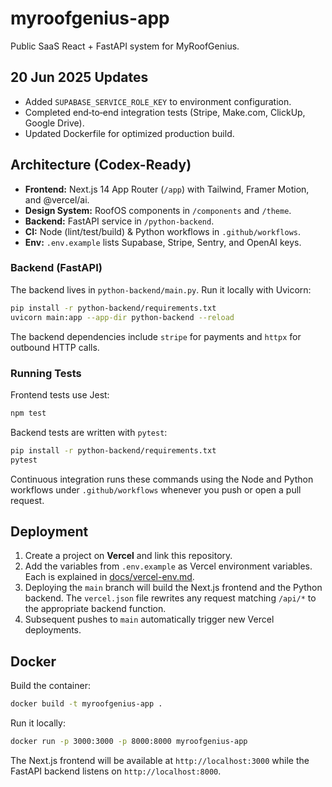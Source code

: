 # myroofgenius-app
Public SaaS React + FastAPI system for MyRoofGenius.

## 20 Jun 2025 Updates

- Added `SUPABASE_SERVICE_ROLE_KEY` to environment configuration.
- Completed end‑to‑end integration tests (Stripe, Make.com, ClickUp, Google Drive).
- Updated Dockerfile for optimized production build.

## Architecture (Codex-Ready)

- **Frontend:** Next.js 14 App Router (`/app`) with Tailwind, Framer Motion, and @vercel/ai.
- **Design System:** RoofOS components in `/components` and `/theme`.
- **Backend:** FastAPI service in `/python-backend`.
- **CI:** Node (lint/test/build) & Python workflows in `.github/workflows`.
- **Env:** `.env.example` lists Supabase, Stripe, Sentry, and OpenAI keys.


### Backend (FastAPI)
The backend lives in `python-backend/main.py`.
Run it locally with Uvicorn:
```bash
pip install -r python-backend/requirements.txt
uvicorn main:app --app-dir python-backend --reload
```
The backend dependencies include `stripe` for payments and `httpx` for outbound HTTP calls.

### Running Tests

Frontend tests use Jest:
```bash
npm test
```

Backend tests are written with `pytest`:
```bash
pip install -r python-backend/requirements.txt
pytest
```

Continuous integration runs these commands using the Node and Python workflows under `.github/workflows` whenever you push or open a pull request.

## Deployment

1. Create a project on **Vercel** and link this repository.
2. Add the variables from `.env.example` as Vercel environment variables. Each is explained in [docs/vercel-env.md](docs/vercel-env.md).
3. Deploying the `main` branch will build the Next.js frontend and the Python backend. The `vercel.json` file rewrites any request matching `/api/*` to the appropriate backend function.
4. Subsequent pushes to `main` automatically trigger new Vercel deployments.

## Docker

Build the container:
```bash
docker build -t myroofgenius-app .
```
Run it locally:
```bash
docker run -p 3000:3000 -p 8000:8000 myroofgenius-app
```
The Next.js frontend will be available at `http://localhost:3000` while the FastAPI backend listens on `http://localhost:8000`.

